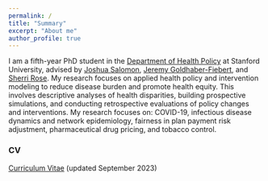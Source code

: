 ```yaml
---
permalink: /
title: "Summary"
excerpt: "About me"
author_profile: true
---
```


I am a fifth-year PhD student in the [Department of Health Policy](https://healthpolicy.fsi.stanford.edu/) at Stanford University, advised by [Joshua Salomon](https://healthpolicy.fsi.stanford.edu/people/joshua-salomon), [Jeremy Goldhaber-Fiebert](https://healthpolicy.fsi.stanford.edu/people/jeremy_goldhaberfiebert), and [Sherri Rose](http://drsherrirose.org/). My research focuses on applied health policy and intervention modeling to reduce disease burden and promote health equity. This involves descriptive analyses of health disparities, building prospective simulations, and conducting retrospective evaluations of policy changes and interventions. My research focuses on: COVID-19, infectious disease dynamics and network epidemiology, fairness in plan payment risk adjustment, pharmaceutical drug pricing, and tobacco control.

### CV
[Curriculum Vitae](/files/Reitsma_CV_Sep25_2023.pdf) (updated September 2023)
